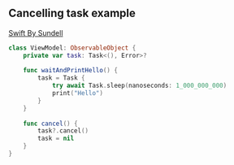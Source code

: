 ## Cancelling task example

[Swift By Sundell](https://www.swiftbysundell.com/articles/the-role-tasks-play-in-swift-concurrency)

```swift
class ViewModel: ObservableObject {
    private var task: Task<(), Error>?
    
    func waitAndPrintHello() {
        task = Task {
            try await Task.sleep(nanoseconds: 1_000_000_000)
            print("Hello")
        }
    }
    
    func cancel() {
        task?.cancel()
        task = nil
    }
}
```
